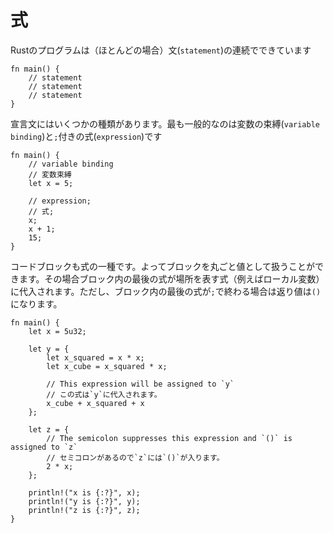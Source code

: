 <!--
# Expressions
-->
# 式

<!--
A Rust program is (mostly) made up of a series of statements:
-->
Rustのプログラムは（ほとんどの場合）文(`statement`)の連続でできています

```rust,editable
fn main() {
    // statement
    // statement
    // statement
}
```

<!--
There are a few kinds of statements in Rust. The most common two are declaring
a variable binding, and using a `;` with an expression:
-->
宣言文にはいくつかの種類があります。最も一般的なのは変数の束縛(`variable binding`)と`;`付きの式(`expression`)です

```rust,editable
fn main() {
    // variable binding
    // 変数束縛
    let x = 5;

    // expression;
    // 式;
    x;
    x + 1;
    15;
}
```

<!--
Blocks are expressions too, so they can be used as values in
assignments. The last expression in the block will be assigned to the
place expression such as a local variable. However, if the last expression of the block ends with a
semicolon, the return value will be `()`.
-->
コードブロックも式の一種です。よってブロックを丸ごと値として扱うことができます。その場合ブロック内の最後の式が場所を表す式（例えばローカル変数）に代入されます。ただし、ブロック内の最後の式が`;`で終わる場合は返り値は`()`になります。

```rust,editable
fn main() {
    let x = 5u32;

    let y = {
        let x_squared = x * x;
        let x_cube = x_squared * x;

        // This expression will be assigned to `y`
        // この式は`y`に代入されます。
        x_cube + x_squared + x
    };

    let z = {
        // The semicolon suppresses this expression and `()` is assigned to `z`
        // セミコロンがあるので`z`には`()`が入ります。
        2 * x;
    };

    println!("x is {:?}", x);
    println!("y is {:?}", y);
    println!("z is {:?}", z);
}
```
